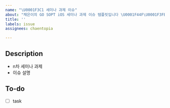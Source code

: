 ```yaml
---
name: "\U0001F3C1 세미나 과제 이슈"
about: "채은이의 GO SOPT iOS 세미나 과제 이슈 템플릿입니다 \U0001F44F\U0001F3FB"
title: ''
labels: issue
assignees: chaentopia

---
```


## Description
- n차 세미나 과제
- 이슈 설명

## To-do
- [ ] task
